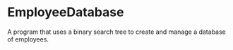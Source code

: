 # EmployeeDatabase
A program that uses a binary search tree to create and manage a database of employees.
